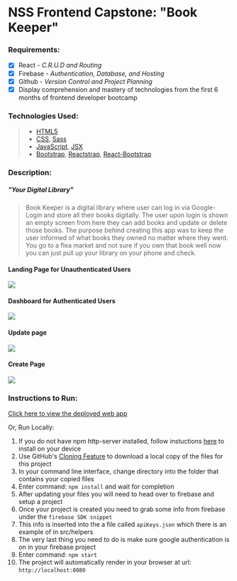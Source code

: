 # NSS Frontend Capstone: "Book Keeper"

### Requirements:

- [x] React - *C.R.U.D and Routing*
- [x] Firebase - *Authentication, Database, and Hosting*
- [x] Github - *Version Control and Project Planning*
- [x] Display comprehension and mastery of technologies from the first 6 months of frontend developer bootcamp

### Technologies Used:
> - [HTML5](https://developer.mozilla.org/en-US/docs/Web/HTML)
> - [CSS](https://developer.mozilla.org/en-US/docs/Glossary/CSS), [Sass](https://sass-lang.com/)
> - [JavaScript](https://developer.mozilla.org/en-US/docs/Glossary/JavaScript), [JSX]()
> - [Bootstrap](https://getbootstrap.com/), [Reactstrap](https://reactstrap.github.io/), [React-Bootstrap](https://react-bootstrap.github.io/components/dropdowns/)

### Description:
##### "Your Digital Library"
> Book Keeper is a digital library where user can log in via Google-Login and store all their books digitally. The user upon login is shown an empty screen from here they can add books and update or delete those books. The purpose behind creating this app was to keep the user informed of what books they owned no matter where they went. You go to a flea market and not sure if you own that book well now you can just pull up your library on your phone and check.

#### Landing Page for Unauthenticated Users
<img src="https://i.imgur.com/yWTt3iP.png">

#### Dashboard for Authenticated Users
<img src="https://i.imgur.com/3OtUAMP.png">

#### Update page
<img src="https://i.imgur.com/hqtZWj2.png">

#### Create Page
<img src="https://i.imgur.com/1Z3Milv.png">


### Instructions to Run:

[Click here to view the deployed web app](https://book-keeper-5e44c.web.app/)

Or, Run Locally:
1. If you do not have npm http-server installed, follow instuctions [here](https://www.npmjs.com/package/http-server) to install on your device
1. Use GitHub's [Cloning Feature](https://help.github.com/en/github/creating-cloning-and-archiving-repositories/cloning-a-repository) to download a local copy of the files for this project
1. In your command line interface, change directory into the folder that contains your copied files
1. Enter command: `npm install` and wait for completion
1. After updating your files you will need to head over to firebase and setup a project
1. Once your project is created you need to grab some info from firebase under the `firebase SDK snippet`
1. This info is inserted into the a file called `apiKeys.json` which there is an example of in src/helpers
1. The very last thing you need to do is make sure google authentication is on in your firebase project
1. Enter command: `npm start`
1. The project will automatically render in your browser at url: `http://localhost:8080`

